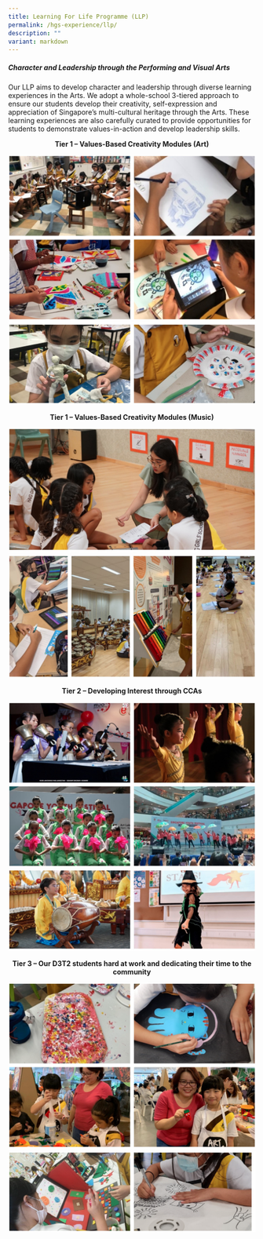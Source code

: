 ```yaml
---
title: Learning For Life Programme (LLP)
permalink: /hgs-experience/llp/
description: ""
variant: markdown
---
```

##### Character and Leadership through the Performing and Visual Arts

Our LLP aims to develop character and leadership through diverse learning experiences in the Arts. We adopt a whole-school 3-tiered approach to ensure our students develop their creativity, self-expression and appreciation of Singapore’s multi-cultural heritage through the Arts. These learning experiences are also carefully curated to provide opportunities for students to demonstrate values-in-action and develop leadership skills.



<center><strong>Tier 1 – Values-Based Creativity Modules (Art)</strong></center>

![](/images/llp2.png)
![](/images/llp3.png)


<center><strong>Tier 1 – Values-Based Creativity Modules (Music)</strong></center>

![](/images/llp4.png)
![](/images/llp5.png)


<center><strong>Tier 2 – Developing Interest through CCAs</strong></center>

![](/images/llp6.png)
![](/images/llp7.png)

<center><strong>Tier 3 – Our D3T2 students hard at work and dedicating their time to the community</strong></center>

![](/images/llp8.png)
![](/images/llp9.png)
